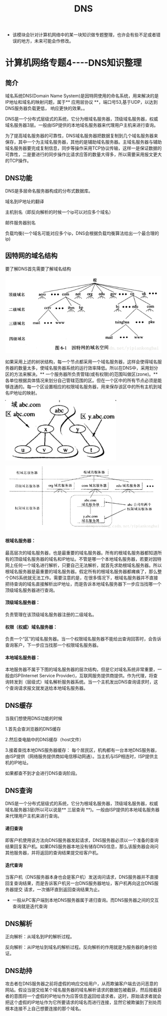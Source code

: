 ﻿---
layout: post
title:  "DNS"
data: 星期六, 07. 三月 2020 01:16下午 
categories: 计算机网络
tags: 专题
---
* 该模块会针对计算机网络中的某一块知识做专题整理，也许会有些不足或者错误的地方，未来可能会作修改。

#  计算机网络专题4----DNS知识整理


## 简介

域名系统DNS(Domain Name System)是因特网使用的命名系统，用来解决的是IP地址和域名的映射问题，属于** 应用层协议 **，端口号53,基于UDP，以达到DNS服务器负载更低， 响应更快的效果。。

DNS是一个分布式层级式的系统，它分为根域名服务器，顶级域名服务器，权威域名服务器3层。一般由ISP提供的本地域名服务器来代理用户主机来进行查询。

为了提高域名服务器的可靠性，DNS域名服务器把数据复制到几个域名服务器来保存，其中一个为主域名服务器，其他的是辅助域名服务器。主域名服务器与辅助域名服务器要完成复制信息，同步等操作采用TCP协议传输，这样一是保证数据的可靠性，二是要进行的同步操作比请求应答的数量大得多，所以需要采用报文更大的TCP操作。


## DNS功能
DNS是多层命名服务器构成的分布式数据库。

域名到IP地址的翻译

主机别名（即反向解析的时候一个ip可以对应多个域名）

邮件服务器别名

负载均衡(一个域名可能对应多个ip，DNS会根据负载均衡算法给出一个最合理的ip)


## 因特网的域名结构
>
要了解DNS首先需要了解域名结构

![](https://github.com/LLLibra/LLLibra.github.io/raw/master/_posts/imgs/20200307-142720.png)

如果采用上述的树状结构，每一个节点都采用一个域名服务器，这样会使得域名服务器的数量太多，使域名服务器系统的运行效率降低。所以在DNS中，采用划分区的方法来解决。** 一个服务器所负责管辖(或有权限)的范围叫做区(zone)。**各单位根据具体情况来划分自己管辖范围的区。但在一个区中的所有节点必须是能够连通的。每一个区设置相应的权限域名服务器，用来保存该区中的所有主机到域名IP地址的映射。

![](https://github.com/LLLibra/LLLibra.github.io/raw/master/_posts/imgs/20200307-143207.png)

![](https://github.com/LLLibra/LLLibra.github.io/raw/master/_posts/imgs/20200307-143302.png)

#### 根域名服务器：
最高层次的域名服务器，也是最重要的域名服务器。所有的根域名服务器都知道所有的顶级域名服务器的域名和IP地址。不管是哪一个本地域名服务器，若要对因特网上任何一个域名进行解析，只要自己无法解析，就首先求助根域名服务器。所以根域名服务器是最重要的域名服务器。假定所有的根域名服务器都瘫痪了，那么整个DNS系统就无法工作。需要注意的是，在很多情况下，根域名服务器并不直接把待查询的域名直接解析出IP地址，而是告诉本地域名服务器下一步应当找哪一个顶级域名服务器进行查询。

#### 顶级域名服务器：
负责管理在该顶级域名服务器注册的二级域名。

#### 权限（权威）域名服务器：
负责一个“区”的域名服务器。当一个权限域名服务器不能给出查询回答时，会告诉查询客户，下一步应当找那一个权限域名服务器。

#### 本地域名服务器：
本地服务器不属于下图的域名服务器的层次结构，但是它对域名系统非常重要，一般由ISP(Internet Service Provider)，互联网服务提供商提供。作为代理，将查询转发到（层级式）域名解析服务器系统。当一个主机发出DNS查询请求时，这个查询请求报文就发送给本地域名服务器。


## DNS缓存
当我们想使用DNS功能的时候

1.首先会查浏览器的DNS缓存

2.然后查电脑中的DNS缓存（host文件）

3.接着查找本地DNS服务器缓存： 每个居民区，机构都有一台本地DNS服务器，由ISP提供（网络服务提供商如电信移动网通）。当主机与ISP相连时，ISP提供主机的IP地址。

如果都查不到才会进行DNS查询阶段。

## DNS查询
>
DNS是一个分布式层级式的系统，它分为根域名服务器，顶级域名服务器，权威域名服务器3层(所以可以说是** 三层查询 **)。一般由ISP提供的本地域名服务器来代理用户主机来进行查询。

#### 递归查询
即客户机使用该方法向DNS服务器发起请求，DNS服务器必须以一个准备的查询结果回复客户机。如果DNS服务器本地没有储存DNS信息，那么该服务器会询问其他服务器，并将返回的查询结果提交给客户机。


#### 迭代查询
当客户机（DNS服务器本身也会是客户机）发送询问请求，DNS服务器并不直接回复查询结果，而是告诉客户机另一台DNS服务器地址，客户机再向这台DNS服务器提交
请求，一次循环直到返回查询结果为止。

* 一般从PC客户端到本地DNS服务器属于递归查询。而DNS服务器之间的交互查询就是迭代查询

## DNS解析

正向解析：从域名到IP的解析过程。

反向解析：从IP地址到域名的解析过程。反向解析的作用就是为服务器的身份验证。

## DNS劫持
攻击者在DNS服务器之前将虚假的响应交给用户，从而欺骗客户端去访问恶意的网站。假设当提交给某个域名服务器的域名解析请求的数据包被截获，然后按截获者的意图将一个虚假的IP地址作为应答信息返回给请求者。这时，原始请求者就会把这个虚假的IP地址作为它所要请求的域名而进行连接，显然它被欺骗到了别处而根本连接不上自己想要连接的那个域名。








